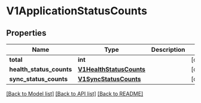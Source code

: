# V1ApplicationStatusCounts

## Properties
Name | Type | Description | Notes
------------ | ------------- | ------------- | -------------
**total** | **int** |  | [optional] 
**health_status_counts** | [**V1HealthStatusCounts**](V1HealthStatusCounts.md) |  | [optional] 
**sync_status_counts** | [**V1SyncStatusCounts**](V1SyncStatusCounts.md) |  | [optional] 

[[Back to Model list]](../README.md#documentation-for-models) [[Back to API list]](../README.md#documentation-for-api-endpoints) [[Back to README]](../README.md)

